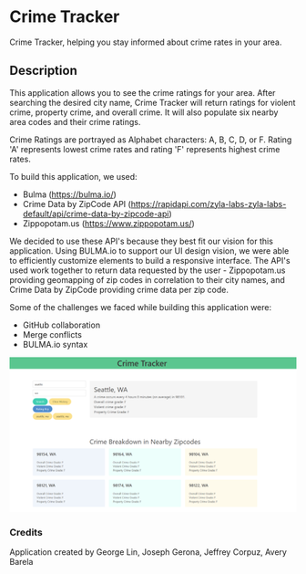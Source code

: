 # Crime Tracker
Crime Tracker, helping you stay informed about crime rates in your area.


## Description
This application allows you to see the crime ratings for your area. After searching the desired city name, Crime Tracker will return ratings for violent crime, property crime, and overall crime. It will also populate six nearby area codes and their crime ratings. 

Crime Ratings are portrayed as Alphabet characters: A, B, C, D, or F. Rating 'A' represents lowest crime rates and rating 'F' represents highest crime rates. 

To build this application, we used:
- Bulma (https://bulma.io/)
- Crime Data by ZipCode API (https://rapidapi.com/zyla-labs-zyla-labs-default/api/crime-data-by-zipcode-api)
- Zippopotam.us (https://www.zippopotam.us/)

We decided to use these API's because they best fit our vision for this application. Using BULMA.io to support our UI design vision, we were able to efficiently customize elements to build a responsive interface. The API's used work together to return data requested by the user - Zippopotam.us providing geomapping of zip codes in correlation to their city names, and Crime Data by ZipCode providing crime data per zip code. 

Some of the challenges we faced while building this application were:
- GitHub collaboration
- Merge conflicts
- BULMA.io syntax

![Application Screenshot](./assets/readme%201.png)

### Credits
Application created by George Lin, Joseph Gerona, Jeffrey Corpuz, Avery Barela
